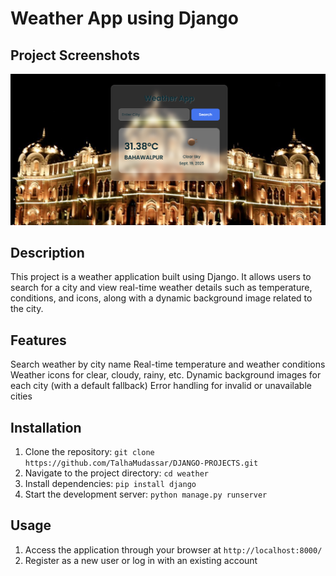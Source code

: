 # Weather App using Django


## Project Screenshots
![Screenshot1](weatherapp/static/weatherapp/images/ss.png)  



## Description

This project is a weather application built using Django. It allows users to search for a city and view real-time weather details such as temperature, conditions, and icons, along with a dynamic background image related to the city.

## Features

Search weather by city name
Real-time temperature and weather conditions
Weather icons for clear, cloudy, rainy, etc.
Dynamic background images for each city (with a default fallback)
Error handling for invalid or unavailable cities

## Installation
1. Clone the repository: `git clone https://github.com/TalhaMudassar/DJANGO-PROJECTS.git`
2. Navigate to the project directory: `cd weather`
3. Install dependencies: `pip install django`
4. Start the development server: `python manage.py runserver`

## Usage
1. Access the application through your browser at `http://localhost:8000/`
2. Register as a new user or log in with an existing account
